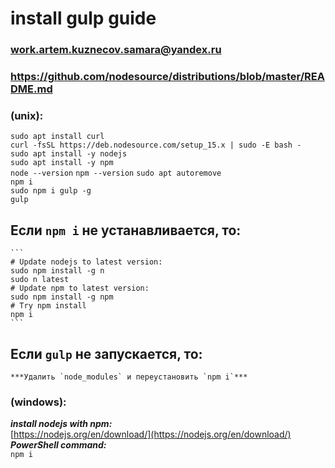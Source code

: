 # install gulp guide

### work.artem.kuznecov.samara@yandex.ru

### https://github.com/nodesource/distributions/blob/master/README.md

### (unix): 
  `sudo apt install curl`  
  `curl -fsSL https://deb.nodesource.com/setup_15.x | sudo -E bash -`  
  `sudo apt install -y nodejs`  
  `sudo apt install -y npm`  
  `node --version`
  `npm --version`
  `sudo apt autoremove`  
  `npm i`  
  `sudo npm i gulp -g`  
  `gulp`

  ## Если `npm i` не устанавливается, то:
    ```
    # Update nodejs to latest version:
    sudo npm install -g n
    sudo n latest
    # Update npm to latest version:
    sudo npm install -g npm
    # Try npm install
    npm i
    ```
  
  ## Если `gulp` не запускается, то:
    ***Удалить `node_modules` и переустановить `npm i`***



### (windows):  
  ***install nodejs with npm:***   
    [https://nodejs.org/en/download/](https://nodejs.org/en/download/)  
  ***PowerShell command:***  
    `npm i`  